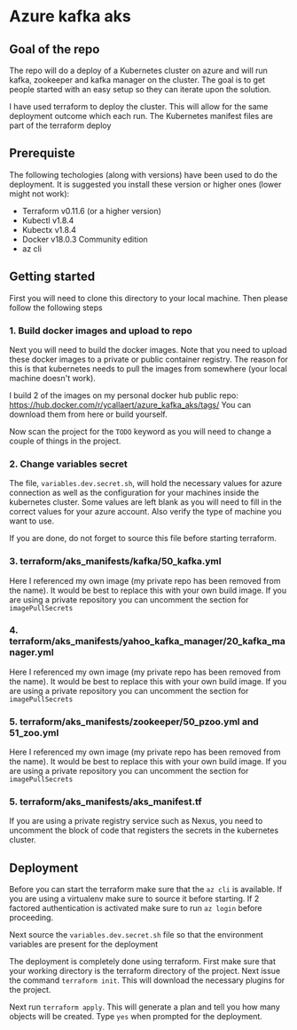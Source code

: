 # Azure kafka aks

## Goal of the repo
The repo will do a deploy of a Kubernetes cluster on azure and will run kafka, zookeeper and kafka manager on the cluster.
The goal is to get people started with an easy setup so they can iterate upon the solution.

I have used terraform to deploy the cluster. This will allow for the same deployment outcome which each run.
The Kubernetes manifest files are part of the terraform deploy


## Prerequiste
The following techologies (along with versions) have been used to do the deployment. It is suggested you install these version or higher ones (lower might not work):

* Terraform v0.11.6 (or a higher version)
* Kubectl v1.8.4
* Kubectx v1.8.4
* Docker v18.0.3 Community edition
* az cli

## Getting started
First you will need to clone this directory to your local machine.
Then please follow the following steps
### 1. Build docker images and upload to repo
Next you will need to build the docker images. Note that you need to upload these docker images to a private or public container registry.
The reason for this is that kubernetes needs to pull the images from somewhere (your local machine doesn't work).

I build 2 of the images on my personal docker hub public repo: https://hub.docker.com/r/ycallaert/azure_kafka_aks/tags/
You can download them from here or build yourself.

Now scan the project for the `TODO` keyword as you will need to change a couple of things in the project.

### 2. Change variables secret
The file, `variables.dev.secret.sh`, will hold the necessary values for azure connection as well as the configuration for your machines inside the kubernetes cluster.
Some values are left blank as you will need to fill in the correct values for your azure account.
Also verify the type of machine you want to use.

If you are done, do not forget to source this file before starting terraform.

### 3. terraform/aks_manifests/kafka/50_kafka.yml
Here I referenced my own image (my private repo has been removed from the name).
It would be best to replace this with your own build image.
If you are using a private repository you can uncomment the section for `imagePullSecrets`

### 4. terraform/aks_manifests/yahoo_kafka_manager/20_kafka_manager.yml
Here I referenced my own image (my private repo has been removed from the name).
It would be best to replace this with your own build image.
If you are using a private repository you can uncomment the section for `imagePullSecrets`

### 5. terraform/aks_manifests/zookeeper/50_pzoo.yml and 51_zoo.yml
Here I referenced my own image (my private repo has been removed from the name).
It would be best to replace this with your own build image.
If you are using a private repository you can uncomment the section for `imagePullSecrets`

### 5. terraform/aks_manifests/aks_manifest.tf
If you are using a private registry service such as Nexus, you need to uncomment the block of code that registers the secrets in the kubernetes cluster.

## Deployment

Before you can start the terraform make sure that the `az cli` is available. If you are using a virtualenv make sure to source it before starting.
If 2 factored authentication is activated make sure to run `az login` before proceeding.

Next source the `variables.dev.secret.sh` file so that the environment variables are present for the deployment

The deployment is completely done using terraform.
First make sure that your working directory is the terraform directory of the project.
Next issue the command `terraform init`.
This will download the necessary plugins for the project.

Next run `terraform apply`. This will generate a plan and tell you how many objects will be created.
Type `yes` when prompted for the deployment.
